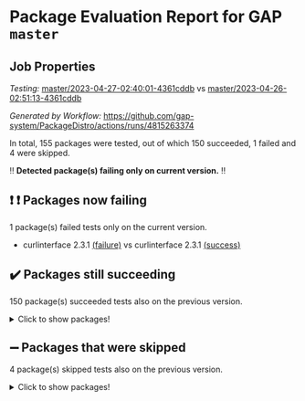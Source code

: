 # Package Evaluation Report for GAP `master`

## Job Properties

*Testing:* [master/2023-04-27-02:40:01-4361cddb](https://github.com/gap-system/PackageDistro/blob/data/reports/master/2023-04-27-02:40:01-4361cddb) vs [master/2023-04-26-02:51:13-4361cddb](https://github.com/gap-system/PackageDistro/blob/data/reports/master/2023-04-26-02:51:13-4361cddb)

*Generated by Workflow:* https://github.com/gap-system/PackageDistro/actions/runs/4815263374

In total, 155 packages were tested, out of which 150 succeeded, 1 failed and 4 were skipped.

:bangbang: **Detected package(s) failing only on current version.** :bangbang:

## :exclamation: :exclamation: Packages now failing

1 package(s) failed tests only on the current version.
- curlinterface 2.3.1 [(failure)](https://github.com/gap-system/PackageDistro/actions/runs/4815263374/jobs/8573925390) vs curlinterface 2.3.1 [(success)](https://github.com/gap-system/PackageDistro/actions/runs/4804159327/jobs/8549576184)

## :heavy_check_mark: Packages still succeeding

150 package(s) succeeded tests also on the previous version.
<details><summary>Click to show packages!</summary>

- 4ti2interface 2023.02-04 [(success)](https://github.com/gap-system/PackageDistro/actions/runs/4815263374/jobs/8573923098)
- ace 5.6.2 [(success)](https://github.com/gap-system/PackageDistro/actions/runs/4815263374/jobs/8573923202)
- aclib 1.3.2 [(success)](https://github.com/gap-system/PackageDistro/actions/runs/4815263374/jobs/8573923278)
- agt 0.3.1 [(success)](https://github.com/gap-system/PackageDistro/actions/runs/4815263374/jobs/8573923360)
- alnuth 3.2.1 [(success)](https://github.com/gap-system/PackageDistro/actions/runs/4815263374/jobs/8573923455)
- anupq 3.3.0 [(success)](https://github.com/gap-system/PackageDistro/actions/runs/4815263374/jobs/8573923541)
- atlasrep 2.1.6 [(success)](https://github.com/gap-system/PackageDistro/actions/runs/4815263374/jobs/8573923623)
- autodoc 2022.10.20 [(success)](https://github.com/gap-system/PackageDistro/actions/runs/4815263374/jobs/8573923717)
- automata 1.15 [(success)](https://github.com/gap-system/PackageDistro/actions/runs/4815263374/jobs/8573923795)
- automgrp 1.3.2 [(success)](https://github.com/gap-system/PackageDistro/actions/runs/4815263374/jobs/8573923872)
- autpgrp 1.11 [(success)](https://github.com/gap-system/PackageDistro/actions/runs/4815263374/jobs/8573923954)
- cap 2023.04-04 [(success)](https://github.com/gap-system/PackageDistro/actions/runs/4815263374/jobs/8573924049)
- caratinterface 2.3.5 [(success)](https://github.com/gap-system/PackageDistro/actions/runs/4815263374/jobs/8573924136)
- cddinterface 2022.11.01 [(success)](https://github.com/gap-system/PackageDistro/actions/runs/4815263374/jobs/8573924216)
- circle 1.6.6 [(success)](https://github.com/gap-system/PackageDistro/actions/runs/4815263374/jobs/8573924288)
- classicpres 1.22 [(success)](https://github.com/gap-system/PackageDistro/actions/runs/4815263374/jobs/8573924367)
- cohomolo 1.6.11 [(success)](https://github.com/gap-system/PackageDistro/actions/runs/4815263374/jobs/8573924448)
- congruence 1.2.5 [(success)](https://github.com/gap-system/PackageDistro/actions/runs/4815263374/jobs/8573924526)
- corelg 1.56 [(success)](https://github.com/gap-system/PackageDistro/actions/runs/4815263374/jobs/8573924624)
- crime 1.6 [(success)](https://github.com/gap-system/PackageDistro/actions/runs/4815263374/jobs/8573924746)
- crisp 1.4.6 [(success)](https://github.com/gap-system/PackageDistro/actions/runs/4815263374/jobs/8573924841)
- crypting 0.10.4 [(success)](https://github.com/gap-system/PackageDistro/actions/runs/4815263374/jobs/8573924923)
- cryst 4.1.26 [(success)](https://github.com/gap-system/PackageDistro/actions/runs/4815263374/jobs/8573924996)
- crystcat 1.1.10 [(success)](https://github.com/gap-system/PackageDistro/actions/runs/4815263374/jobs/8573925089)
- ctbllib 1.3.5 [(success)](https://github.com/gap-system/PackageDistro/actions/runs/4815263374/jobs/8573925173)
- cubefree 1.19 [(success)](https://github.com/gap-system/PackageDistro/actions/runs/4815263374/jobs/8573925307)
- cvec 2.8.1 [(success)](https://github.com/gap-system/PackageDistro/actions/runs/4815263374/jobs/8573925481)
- datastructures 0.3.0 [(success)](https://github.com/gap-system/PackageDistro/actions/runs/4815263374/jobs/8573925571)
- deepthought 1.0.6 [(success)](https://github.com/gap-system/PackageDistro/actions/runs/4815263374/jobs/8573925662)
- design 1.8 [(success)](https://github.com/gap-system/PackageDistro/actions/runs/4815263374/jobs/8573925781)
- difsets 2.3.1 [(success)](https://github.com/gap-system/PackageDistro/actions/runs/4815263374/jobs/8573925903)
- digraphs 1.6.2 [(success)](https://github.com/gap-system/PackageDistro/actions/runs/4815263374/jobs/8573926005)
- edim 1.3.7 [(success)](https://github.com/gap-system/PackageDistro/actions/runs/4815263374/jobs/8573926116)
- example 4.3.4 [(success)](https://github.com/gap-system/PackageDistro/actions/runs/4815263374/jobs/8573926272)
- examplesforhomalg 2023.02-04 [(success)](https://github.com/gap-system/PackageDistro/actions/runs/4815263374/jobs/8573926421)
- factint 1.6.3 [(success)](https://github.com/gap-system/PackageDistro/actions/runs/4815263374/jobs/8573926515)
- ferret 1.0.9 [(success)](https://github.com/gap-system/PackageDistro/actions/runs/4815263374/jobs/8573926625)
- fga 1.5.0 [(success)](https://github.com/gap-system/PackageDistro/actions/runs/4815263374/jobs/8573926734)
- fining 1.5.5 [(success)](https://github.com/gap-system/PackageDistro/actions/runs/4815263374/jobs/8573926856)
- float 1.0.3 [(success)](https://github.com/gap-system/PackageDistro/actions/runs/4815263374/jobs/8573926966)
- format 1.4.3 [(success)](https://github.com/gap-system/PackageDistro/actions/runs/4815263374/jobs/8573927061)
- forms 1.2.9 [(success)](https://github.com/gap-system/PackageDistro/actions/runs/4815263374/jobs/8573927152)
- fplsa 1.2.6 [(success)](https://github.com/gap-system/PackageDistro/actions/runs/4815263374/jobs/8573927269)
- fr 2.4.12 [(success)](https://github.com/gap-system/PackageDistro/actions/runs/4815263374/jobs/8573927398)
- francy 2.0.3 [(success)](https://github.com/gap-system/PackageDistro/actions/runs/4815263374/jobs/8573927515)
- fwtree 1.3 [(success)](https://github.com/gap-system/PackageDistro/actions/runs/4815263374/jobs/8573927623)
- gapdoc 1.6.6 [(success)](https://github.com/gap-system/PackageDistro/actions/runs/4815263374/jobs/8573927726)
- gauss 2023.02-04 [(success)](https://github.com/gap-system/PackageDistro/actions/runs/4815263374/jobs/8573927816)
- gaussforhomalg 2023.02-04 [(success)](https://github.com/gap-system/PackageDistro/actions/runs/4815263374/jobs/8573927939)
- gbnp 1.0.5 [(success)](https://github.com/gap-system/PackageDistro/actions/runs/4815263374/jobs/8573928036)
- generalizedmorphismsforcap 2023.03-01 [(success)](https://github.com/gap-system/PackageDistro/actions/runs/4815263374/jobs/8573928140)
- genss 1.6.8 [(success)](https://github.com/gap-system/PackageDistro/actions/runs/4815263374/jobs/8573928269)
- gradedmodules 2023.02-04 [(success)](https://github.com/gap-system/PackageDistro/actions/runs/4815263374/jobs/8573928350)
- gradedringforhomalg 2023.02-04 [(success)](https://github.com/gap-system/PackageDistro/actions/runs/4815263374/jobs/8573928448)
- grape 4.9.0 [(success)](https://github.com/gap-system/PackageDistro/actions/runs/4815263374/jobs/8573928546)
- groupoids 1.73 [(success)](https://github.com/gap-system/PackageDistro/actions/runs/4815263374/jobs/8573928628)
- grpconst 2.6.4 [(success)](https://github.com/gap-system/PackageDistro/actions/runs/4815263374/jobs/8573928731)
- guarana 0.96.3 [(success)](https://github.com/gap-system/PackageDistro/actions/runs/4815263374/jobs/8573928819)
- guava 3.18 [(success)](https://github.com/gap-system/PackageDistro/actions/runs/4815263374/jobs/8573928896)
- hap 1.55 [(success)](https://github.com/gap-system/PackageDistro/actions/runs/4815263374/jobs/8573928977)
- hapcryst 0.1.15 [(success)](https://github.com/gap-system/PackageDistro/actions/runs/4815263374/jobs/8573929067)
- hecke 1.5.3 [(success)](https://github.com/gap-system/PackageDistro/actions/runs/4815263374/jobs/8573929187)
- help 3.5 [(success)](https://github.com/gap-system/PackageDistro/actions/runs/4815263374/jobs/8573929276)
- homalg 2023.02-05 [(success)](https://github.com/gap-system/PackageDistro/actions/runs/4815263374/jobs/8573929383)
- homalgtocas 2023.02-04 [(success)](https://github.com/gap-system/PackageDistro/actions/runs/4815263374/jobs/8573929452)
- idrel 2.45 [(success)](https://github.com/gap-system/PackageDistro/actions/runs/4815263374/jobs/8573929539)
- images 1.3.1 [(success)](https://github.com/gap-system/PackageDistro/actions/runs/4815263374/jobs/8573929633)
- intpic 0.3.0 [(success)](https://github.com/gap-system/PackageDistro/actions/runs/4815263374/jobs/8573929709)
- io 4.8.1 [(success)](https://github.com/gap-system/PackageDistro/actions/runs/4815263374/jobs/8573929793)
- io_forhomalg 2023.02-04 [(success)](https://github.com/gap-system/PackageDistro/actions/runs/4815263374/jobs/8573929899)
- irredsol 1.4.4 [(success)](https://github.com/gap-system/PackageDistro/actions/runs/4815263374/jobs/8573929977)
- json 2.1.1 [(success)](https://github.com/gap-system/PackageDistro/actions/runs/4815263374/jobs/8573930082)
- jupyterkernel 1.5.0 [(success)](https://github.com/gap-system/PackageDistro/actions/runs/4815263374/jobs/8573930162)
- jupyterviz 1.5.6 [(success)](https://github.com/gap-system/PackageDistro/actions/runs/4815263374/jobs/8573930251)
- kan 1.35 [(success)](https://github.com/gap-system/PackageDistro/actions/runs/4815263374/jobs/8573930332)
- kbmag 1.5.11 [(success)](https://github.com/gap-system/PackageDistro/actions/runs/4815263374/jobs/8573930431)
- laguna 3.9.6 [(success)](https://github.com/gap-system/PackageDistro/actions/runs/4815263374/jobs/8573930503)
- liealgdb 2.2.1 [(success)](https://github.com/gap-system/PackageDistro/actions/runs/4815263374/jobs/8573930579)
- liepring 2.8 [(success)](https://github.com/gap-system/PackageDistro/actions/runs/4815263374/jobs/8573930643)
- liering 2.4.2 [(success)](https://github.com/gap-system/PackageDistro/actions/runs/4815263374/jobs/8573930695)
- linearalgebraforcap 2023.03-06 [(success)](https://github.com/gap-system/PackageDistro/actions/runs/4815263374/jobs/8573930770)
- localizeringforhomalg 2023.02-04 [(success)](https://github.com/gap-system/PackageDistro/actions/runs/4815263374/jobs/8573930850)
- loops 3.4.3 [(success)](https://github.com/gap-system/PackageDistro/actions/runs/4815263374/jobs/8573930925)
- lpres 1.0.3 [(success)](https://github.com/gap-system/PackageDistro/actions/runs/4815263374/jobs/8573930999)
- majoranaalgebras 1.5.1 [(success)](https://github.com/gap-system/PackageDistro/actions/runs/4815263374/jobs/8573931063)
- mapclass 1.4.6 [(success)](https://github.com/gap-system/PackageDistro/actions/runs/4815263374/jobs/8573931138)
- matgrp 0.70 [(success)](https://github.com/gap-system/PackageDistro/actions/runs/4815263374/jobs/8573931214)
- matricesforhomalg 2023.02-04 [(success)](https://github.com/gap-system/PackageDistro/actions/runs/4815263374/jobs/8573931291)
- modisom 2.5.4 [(success)](https://github.com/gap-system/PackageDistro/actions/runs/4815263374/jobs/8573931344)
- modulepresentationsforcap 2023.03-01 [(success)](https://github.com/gap-system/PackageDistro/actions/runs/4815263374/jobs/8573931423)
- modules 2023.02-04 [(success)](https://github.com/gap-system/PackageDistro/actions/runs/4815263374/jobs/8573931509)
- monoidalcategories 2023.04-01 [(success)](https://github.com/gap-system/PackageDistro/actions/runs/4815263374/jobs/8573931577)
- nconvex 2022.09-01 [(success)](https://github.com/gap-system/PackageDistro/actions/runs/4815263374/jobs/8573931676)
- nilmat 1.4.2 [(success)](https://github.com/gap-system/PackageDistro/actions/runs/4815263374/jobs/8573931742)
- nock 1.5 [(success)](https://github.com/gap-system/PackageDistro/actions/runs/4815263374/jobs/8573931804)
- normalizinterface 1.3.5 [(success)](https://github.com/gap-system/PackageDistro/actions/runs/4815263374/jobs/8573931881)
- nq 2.5.10 [(success)](https://github.com/gap-system/PackageDistro/actions/runs/4815263374/jobs/8573931949)
- numericalsgps 1.3.1 [(success)](https://github.com/gap-system/PackageDistro/actions/runs/4815263374/jobs/8573932016)
- openmath 11.5.3 [(success)](https://github.com/gap-system/PackageDistro/actions/runs/4815263374/jobs/8573932084)
- orb 4.9.0 [(success)](https://github.com/gap-system/PackageDistro/actions/runs/4815263374/jobs/8573932163)
- packagemanager 1.4.1 [(success)](https://github.com/gap-system/PackageDistro/actions/runs/4815263374/jobs/8573932257)
- patternclass 2.4.3 [(success)](https://github.com/gap-system/PackageDistro/actions/runs/4815263374/jobs/8573932344)
- permut 2.0.4 [(success)](https://github.com/gap-system/PackageDistro/actions/runs/4815263374/jobs/8573932418)
- polenta 1.3.10 [(success)](https://github.com/gap-system/PackageDistro/actions/runs/4815263374/jobs/8573932510)
- polymaking 0.8.6 [(success)](https://github.com/gap-system/PackageDistro/actions/runs/4815263374/jobs/8573932598)
- primgrp 3.4.4 [(success)](https://github.com/gap-system/PackageDistro/actions/runs/4815263374/jobs/8573932690)
- profiling 2.5.2 [(success)](https://github.com/gap-system/PackageDistro/actions/runs/4815263374/jobs/8573932768)
- qpa 1.34 [(success)](https://github.com/gap-system/PackageDistro/actions/runs/4815263374/jobs/8573932895)
- quagroup 1.8.3 [(success)](https://github.com/gap-system/PackageDistro/actions/runs/4815263374/jobs/8573932965)
- radiroot 2.9 [(success)](https://github.com/gap-system/PackageDistro/actions/runs/4815263374/jobs/8573933062)
- rcwa 4.7.1 [(success)](https://github.com/gap-system/PackageDistro/actions/runs/4815263374/jobs/8573933152)
- rds 1.8 [(success)](https://github.com/gap-system/PackageDistro/actions/runs/4815263374/jobs/8573933240)
- recog 1.4.2 [(success)](https://github.com/gap-system/PackageDistro/actions/runs/4815263374/jobs/8573933352)
- repndecomp 1.3.0 [(success)](https://github.com/gap-system/PackageDistro/actions/runs/4815263374/jobs/8573933450)
- repsn 3.1.1 [(success)](https://github.com/gap-system/PackageDistro/actions/runs/4815263374/jobs/8573933541)
- resclasses 4.7.3 [(success)](https://github.com/gap-system/PackageDistro/actions/runs/4815263374/jobs/8573933628)
- ringsforhomalg 2023.02-05 [(success)](https://github.com/gap-system/PackageDistro/actions/runs/4815263374/jobs/8573933726)
- sco 2023.02-04 [(success)](https://github.com/gap-system/PackageDistro/actions/runs/4815263374/jobs/8573933828)
- scscp 2.4.1 [(success)](https://github.com/gap-system/PackageDistro/actions/runs/4815263374/jobs/8573933919)
- semigroups 5.2.1 [(success)](https://github.com/gap-system/PackageDistro/actions/runs/4815263374/jobs/8573934026)
- sglppow 2.3 [(success)](https://github.com/gap-system/PackageDistro/actions/runs/4815263374/jobs/8573934118)
- sgpviz 0.999.5 [(success)](https://github.com/gap-system/PackageDistro/actions/runs/4815263374/jobs/8573934208)
- simpcomp 2.1.14 [(success)](https://github.com/gap-system/PackageDistro/actions/runs/4815263374/jobs/8573934281)
- singular 2023.02.09 [(success)](https://github.com/gap-system/PackageDistro/actions/runs/4815263374/jobs/8573934376)
- sl2reps 1.1 [(success)](https://github.com/gap-system/PackageDistro/actions/runs/4815263374/jobs/8573934462)
- sla 1.5.3 [(success)](https://github.com/gap-system/PackageDistro/actions/runs/4815263374/jobs/8573934545)
- smallgrp 1.5.2 [(success)](https://github.com/gap-system/PackageDistro/actions/runs/4815263374/jobs/8573934655)
- smallsemi 0.6.13 [(success)](https://github.com/gap-system/PackageDistro/actions/runs/4815263374/jobs/8573934765)
- sonata 2.9.6 [(success)](https://github.com/gap-system/PackageDistro/actions/runs/4815263374/jobs/8573934851)
- sophus 1.27 [(success)](https://github.com/gap-system/PackageDistro/actions/runs/4815263374/jobs/8573934963)
- spinsym 1.5.2 [(success)](https://github.com/gap-system/PackageDistro/actions/runs/4815263374/jobs/8573935061)
- standardff 0.9.4 [(success)](https://github.com/gap-system/PackageDistro/actions/runs/4815263374/jobs/8573935207)
- symbcompcc 1.3.2 [(success)](https://github.com/gap-system/PackageDistro/actions/runs/4815263374/jobs/8573935326)
- thelma 1.3 [(success)](https://github.com/gap-system/PackageDistro/actions/runs/4815263374/jobs/8573935428)
- tomlib 1.2.9 [(success)](https://github.com/gap-system/PackageDistro/actions/runs/4815263374/jobs/8573935531)
- toolsforhomalg 2023.03-01 [(success)](https://github.com/gap-system/PackageDistro/actions/runs/4815263374/jobs/8573935647)
- toric 1.9.5 [(success)](https://github.com/gap-system/PackageDistro/actions/runs/4815263374/jobs/8573935733)
- toricvarieties 2022.07.13 [(success)](https://github.com/gap-system/PackageDistro/actions/runs/4815263374/jobs/8573935820)
- transgrp 3.6.4 [(success)](https://github.com/gap-system/PackageDistro/actions/runs/4815263374/jobs/8573935951)
- ugaly 4.0.3 [(success)](https://github.com/gap-system/PackageDistro/actions/runs/4815263374/jobs/8573936085)
- unipot 1.5 [(success)](https://github.com/gap-system/PackageDistro/actions/runs/4815263374/jobs/8573936179)
- unitlib 4.2.0 [(success)](https://github.com/gap-system/PackageDistro/actions/runs/4815263374/jobs/8573936304)
- utils 0.82 [(success)](https://github.com/gap-system/PackageDistro/actions/runs/4815263374/jobs/8573936419)
- uuid 0.7 [(success)](https://github.com/gap-system/PackageDistro/actions/runs/4815263374/jobs/8573936540)
- walrus 0.9991 [(success)](https://github.com/gap-system/PackageDistro/actions/runs/4815263374/jobs/8573936698)
- wedderga 4.10.3 [(success)](https://github.com/gap-system/PackageDistro/actions/runs/4815263374/jobs/8573936829)
- xmod 2.91 [(success)](https://github.com/gap-system/PackageDistro/actions/runs/4815263374/jobs/8573936942)
- xmodalg 1.23 [(success)](https://github.com/gap-system/PackageDistro/actions/runs/4815263374/jobs/8573937051)
- yangbaxter 0.10.3 [(success)](https://github.com/gap-system/PackageDistro/actions/runs/4815263374/jobs/8573937204)
- zeromqinterface 0.14 [(success)](https://github.com/gap-system/PackageDistro/actions/runs/4815263374/jobs/8573937317)
</details>

## :heavy_minus_sign: Packages that were skipped

4 package(s) skipped tests also on the previous version.
<details><summary>Click to show packages!</summary>

- browse 1.8.21 [(skipped)](https://github.com/gap-system/PackageDistro/actions/runs/4815263374/jobs/8573768680)
- itc 1.5.1 [(skipped)](https://github.com/gap-system/PackageDistro/actions/runs/4815263374/jobs/8573768680)
- polycyclic 2.16 [(skipped)](https://github.com/gap-system/PackageDistro/actions/runs/4815263374/jobs/8573768680)
- xgap 4.31 [(skipped)](https://github.com/gap-system/PackageDistro/actions/runs/4815263374/jobs/8573768680)
</details>

